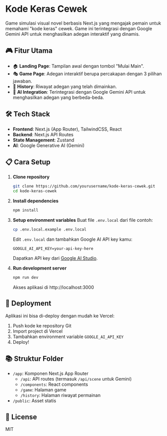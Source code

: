 # Kode Keras Cewek

Game simulasi visual novel berbasis Next.js yang mengajak pemain untuk memahami "kode keras" cewek. Game ini terintegrasi dengan Google Gemini API untuk menghasilkan adegan interaktif yang dinamis.

## 🎮 Fitur Utama

- 🏠 **Landing Page**: Tampilan awal dengan tombol "Mulai Main".
- 🎭 **Game Page**: Adegan interaktif berupa percakapan dengan 3 pilihan jawaban.
- 📝 **History**: Riwayat adegan yang telah dimainkan.
- 🤖 **AI Integration**: Terintegrasi dengan Google Gemini API untuk menghasilkan adegan yang berbeda-beda.

## 🛠️ Tech Stack

- **Frontend**: Next.js (App Router), TailwindCSS, React
- **Backend**: Next.js API Routes
- **State Management**: Zustand
- **AI**: Google Generative AI (Gemini)

## 📋 Cara Setup

1. **Clone repository**
   ```bash
   git clone https://github.com/yourusername/kode-keras-cewek.git
   cd kode-keras-cewek
   ```

2. **Install dependencies**
   ```bash
   npm install
   ```

3. **Setup environment variables**
   Buat file `.env.local` dari file contoh:
   ```bash
   cp .env.local.example .env.local
   ```
   Edit `.env.local` dan tambahkan Google AI API key kamu:
   ```
   GOOGLE_AI_API_KEY=your-api-key-here
   ```
   Dapatkan API key dari [Google AI Studio](https://ai.google.dev/).

4. **Run development server**
   ```bash
   npm run dev
   ```
   Akses aplikasi di http://localhost:3000

## 🚀 Deployment

Aplikasi ini bisa di-deploy dengan mudah ke Vercel:

1. Push kode ke repository Git
2. Import project di Vercel
3. Tambahkan environment variable `GOOGLE_AI_API_KEY`
4. Deploy!

## 📚 Struktur Folder

- `/app`: Komponen Next.js App Router
  - `/api`: API routes (termasuk `/api/scene` untuk Gemini)
  - `/components`: React components
  - `/game`: Halaman game
  - `/history`: Halaman riwayat permainan
- `/public`: Asset statis

## 📝 License

MIT